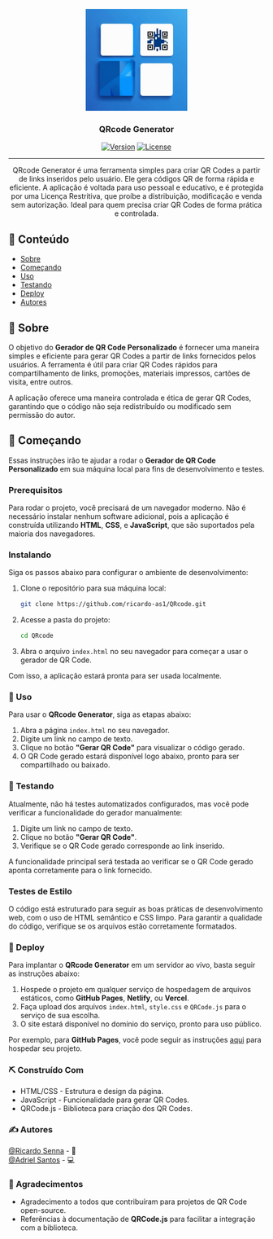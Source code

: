 <p align="center">
  <a href="" rel="noopener">
 <img width=200px height=200px src="public/Assets/logo.png" alt="Project logo"></a>
</p>

<h3 align="center">QRcode Generator</h3>

<div align="center">

[![Version](https://img.shields.io/badge/Beta-1.0.0-blue?style=plastic.svg)](https://github.com/ricardo-as1/QRcode) 
[![License](https://img.shields.io/badge/License-GPL_3.0-blue?style=plastic.svg)](https://github.com/ricardo-as1/QRcode/blob/main/LICENSE)

</div>

---

<p align="center"> QRcode Generator é uma ferramenta simples para criar QR Codes a partir de links inseridos pelo usuário. Ele gera códigos QR de forma rápida e eficiente. A aplicação é voltada para uso pessoal e educativo, e é protegida por uma Licença Restritiva, que proíbe a distribuição, modificação e venda sem autorização. Ideal para quem precisa criar QR Codes de forma prática e controlada.
    <br>
</p>

## 📝 Conteúdo

- [Sobre](#about)
- [Começando](#getting_started)
- [Uso](#usage)
- [Testando](#built_using)
- [Deploy](#Deploy)
- [Autores](#authors)

## 🧐 Sobre <a name = "about"></a>

O objetivo do **Gerador de QR Code Personalizado** é fornecer uma maneira simples e eficiente para gerar QR Codes a partir de links fornecidos pelos usuários. A ferramenta é útil para criar QR Codes rápidos para compartilhamento de links, promoções, materiais impressos, cartões de visita, entre outros.

A aplicação oferece uma maneira controlada e ética de gerar QR Codes, garantindo que o código não seja redistribuído ou modificado sem permissão do autor.


## 🏁 Começando <a name = "getting_started"></a>

Essas instruções irão te ajudar a rodar o **Gerador de QR Code Personalizado** em sua máquina local para fins de desenvolvimento e testes.

### Prerequisitos

Para rodar o projeto, você precisará de um navegador moderno. Não é necessário instalar nenhum software adicional, pois a aplicação é construída utilizando **HTML**, **CSS**, e **JavaScript**, que são suportados pela maioria dos navegadores.

### Instalando

Siga os passos abaixo para configurar o ambiente de desenvolvimento:

1. Clone o repositório para sua máquina local:
   ```bash
   git clone https://github.com/ricardo-as1/QRcode.git
   ```
2. Acesse a pasta do projeto:
    ```bash
    cd QRcode
    ```
3. Abra o arquivo `index.html` no seu navegador para começar a usar o gerador de QR Code.

Com isso, a aplicação estará pronta para ser usada localmente.

### 🎈 Uso <a name="usage"></a>

Para usar o **QRcode Generator**, siga as etapas abaixo:

1. Abra a página `index.html` no seu navegador.
2. Digite um link no campo de texto.
3. Clique no botão **"Gerar QR Code"** para visualizar o código gerado.
4. O QR Code gerado estará disponível logo abaixo, pronto para ser compartilhado ou baixado.

### 🔧 Testando <a name="tests"></a>
Atualmente, não há testes automatizados configurados, mas você pode verificar a funcionalidade do gerador manualmente:

1. Digite um link no campo de texto.
2. Clique no botão **"Gerar QR Code"**.
3. Verifique se o QR Code gerado corresponde ao link inserido.

A funcionalidade principal será testada ao verificar se o QR Code gerado aponta corretamente para o link fornecido.

### Testes de Estilo
O código está estruturado para seguir as boas práticas de desenvolvimento web, com o uso de HTML semântico e CSS limpo. Para garantir a qualidade do código, verifique se os arquivos estão corretamente formatados.

### 🚀 Deploy <a name="deployment"></a>
Para implantar o **QRcode Generator** em um servidor ao vivo, basta seguir as instruções abaixo:

1. Hospede o projeto em qualquer serviço de hospedagem de arquivos estáticos, como **GitHub Pages**, **Netlify**, ou **Vercel**.
2. Faça upload dos arquivos `index.html`, `style.css` e `QRCode.js` para o serviço de sua escolha.
3. O site estará disponível no domínio do serviço, pronto para uso público.

Por exemplo, para **GitHub Pages**, você pode seguir as instruções [aqui](https://docs.github.com/en/pages/getting-started-with-github-pages) para hospedar seu projeto.

### ⛏️ Construído Com <a name="built_using"></a>
- HTML/CSS - Estrutura e design da página.
- JavaScript - Funcionalidade para gerar QR Codes.
- QRCode.js - Biblioteca para criação dos QR Codes.

### ✍️ Autores <a name="authors"></a>
[@Ricardo Senna](https://github.com/ricardo-as1) - 👑
<br>
[@Adriel Santos](https://github.com/ADCDS) - 💻

### 🎉 Agradecimentos <a name="acknowledgement"></a>
- Agradecimento a todos que contribuíram para projetos de QR Code open-source.
- Referências à documentação de **QRCode.js** para facilitar a integração com a biblioteca.
